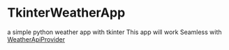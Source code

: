 # TkinterWeatherApp
a simple python weather app with tkinter
This app will work Seamless with [WeatherApiProvider](https://github.com/Mahdiyar2006/WeatherApiProvider)
